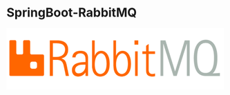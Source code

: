 # SpringBoot-RabbitMQ

<img src="https://github.com/ElifRana/SpringBoot-RabbitMQ/blob/master/rabbitmq.png"/> 

